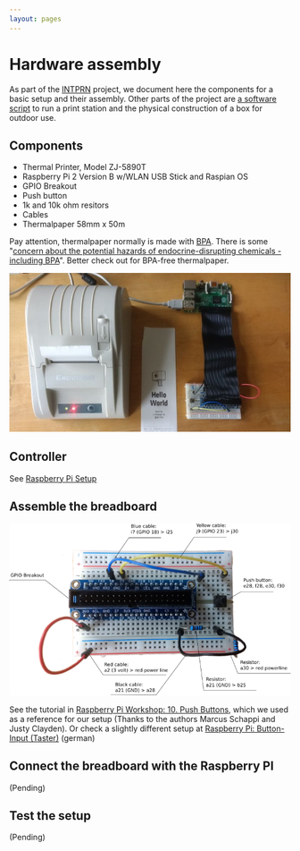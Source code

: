```yaml
---
layout: pages
---
```


# Hardware assembly

As part of the [INTPRN](/INTPRN/) project, we document here the  components for a basic setup and their assembly. Other parts of the 
project are [a software script](https://github.com/ut/PRNSTN) to run a print station and the physical construction of a box for outdoor use.

## Components

* Thermal Printer, Model ZJ-5890T
* Raspberry Pi 2 Version B w/WLAN USB Stick and Raspian OS
* GPIO Breakout
* Push button
* 1k and 10k ohm resitors
* Cables
* Thermalpaper 58mm x 50m 

Pay attention, thermalpaper normally is made with [BPA](https://en.wikipedia.org/wiki/Bisphenol_A). There is some "[concern about the potential hazards of endocrine-disrupting chemicals - including BPA](https://en.wikipedia.org/wiki/Bisphenol_A#cite_note-endosoc-53)". Better check out for BPA-free thermalpaper.


![Output](images/IMG_20170302_122805241_k.jpg)

## Controller

See [Raspberry Pi Setup](controller.html)

## Assemble the breadboard

![Breadboard](images/INTPRN_breadboard_k.png)

See the tutorial in [Raspberry Pi Workshop: 10. Push Buttons](http://workshop.raspberrypiaustralia.com/button/2014/08/31/10-push-buttons/), which we used as a reference for our setup (Thanks to the authors Marcus Schappi and Justy Clayden). Or check a slightly different setup at [Raspberry Pi: Button-Input (Taster)](https://raspuino.wordpress.com/2014/03/26/raspberry-pi-button-input-taster/) (german)

## Connect the breadboard with the Raspberry PI

(Pending)

## Test the setup

(Pending)




